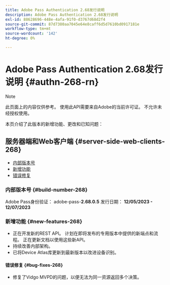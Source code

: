 ```yaml
---
title: Adobe Pass Authentication 2.68发行说明
description: Adobe Pass Authentication 2.68发行说明
exl-id: 88628696-448e-4afa-91f0-d3767d68d2f4
source-git-commit: 87d7380aa7045e64e8caff6d5d7610bd0917181e
workflow-type: tm+mt
source-wordcount: '142'
ht-degree: 0%

---
```


# Adobe Pass Authentication 2.68发行说明 {#authn-268-rn}

>[!NOTE]
>
>此页面上的内容仅供参考。 使用此API需要来自Adobe的当前许可证。 不允许未经授权使用。

本页介绍了此版本的新增功能、更改和已知问题：

## 服务器端和Web客户端 {#server-side-web-clients-268}

* [内部版本号](#build-number-268)
* [新增功能](#new-features-268)
* [错误修复](#bug-fixes-268)

### 内部版本号 {#build-number-268}

Adobe Pass身份验证： adobe-pass-**2.68.0.5**
发行日期： **12/05/2023 - 12/07/2023**

### 新增功能 {#new-features-268}

* 正在开发新的REST API。 计划在即将发布的专用版本中提供的新端点和流程。 正在更新文档以使用这些新API。
* 持续改善内部架构。
* 已将Device Atlas库更新到最新版本以改进设备识别。

#### 错误修复 {#bug-fixes-268}

* 修复了Vidgo MVPD的问题，以便无法为同一资源返回多个决策。
